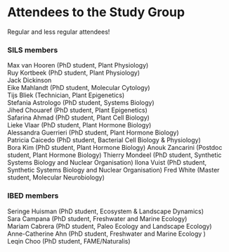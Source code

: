 # Attendees to the Study Group
Regular and less regular attendees!


### SILS members
Max van Hooren  (PhD student, Plant Physiology)  
Ruy Kortbeek (PhD student, Plant Physiology)  
Jack Dickinson  
Eike Mahlandt (PhD student,  Molecular Cytology)  
Tijs Bliek (Technician, Plant Epigenetics)  
Stefania Astrologo (PhD student, Systems Biology)  
Jihed Chouaref (PhD student, Plant Epigenetics)  
Safarina Ahmad (PhD student, Plant Cell Biology)  
Lieke Vlaar (PhD student, Plant Hormone Biology)  
Alessandra Guerrieri (PhD student, Plant Hormone Biology)  
Patricia Caicedo (PhD student, Bacterial Cell Biology & Physiology)  
Bora Kim (PhD student, Plant Hormone Biology)
Anouk Zancarini (Postdoc student, Plant Hormone Biology)
Thierry Mondeel (PhD student, Synthetic Systems Biology and Nuclear Organisation)
Ilona Vuist (PhD student, Synthetic Systems Biology and Nuclear Organisation) 
Fred White (Master student, Molecular Neurobiology)

### IBED members
Seringe Huisman (PhD student, Ecosystem & Landscape Dynamics)  
Sara Campana (PhD student, Freshwater and Marine Ecology)  
Mariam Cabrera (PhD student, Paleo Ecology and Landscape Ecology)  
Anne-Catherine Ahn (PhD student, Freshwater and Marine Ecology )  
Leqin Choo (PhD student, FAME/Naturalis)
